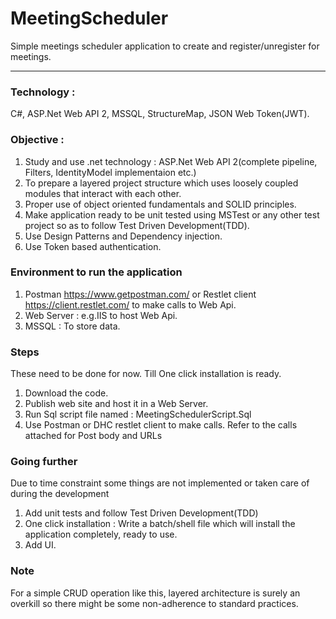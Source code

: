 # MeetingScheduler #
Simple meetings scheduler application to create and register/unregister for meetings. 
- - - - 
### Technology : ### 
C#, ASP.Net Web API 2, MSSQL, StructureMap, JSON Web Token(JWT).

### Objective : ###
1. Study and use .net technology : ASP.Net Web API 2(complete pipeline, Filters, IdentityModel implementaion etc.)
2. To prepare a layered project structure which uses loosely coupled modules that interact with each other.
3. Proper use of object oriented fundamentals and SOLID principles.
4. Make application ready to be unit tested using MSTest or any other test project so as to follow Test Driven Development(TDD).
5. Use Design Patterns and Dependency injection.
6. Use Token based authentication.

### Environment to run the application ###
1. Postman <https://www.getpostman.com/> or Restlet client <https://client.restlet.com/> to make calls to Web Api.
2. Web Server : e.g.IIS to host Web Api.
3. MSSQL : To store data.

### Steps ###
These need to be done for now. Till One click installation is ready.
1. Download the code. 
2. Publish web site and host it in a Web Server.
3. Run Sql script file named : MeetingSchedulerScript.Sql
4. Use Postman or DHC restlet client to make calls. Refer to the calls attached for Post body and URLs

### Going further ###
Due to time constraint some things are not implemented or taken care of during the development
1. Add unit tests and follow Test Driven Development(TDD)
2. One click installation : Write a batch/shell file which will install the application completely, ready to use.
3. Add UI.


### Note ###
For a simple CRUD operation like this, layered architecture is surely an overkill so there might be some non-adherence to standard practices.


